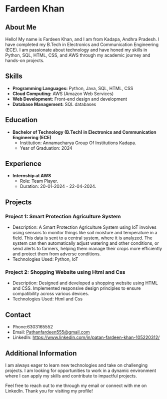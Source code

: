 # Fardeen Khan

## About Me
Hello! My name is Fardeen Khan, and I am from Kadapa, Andhra Pradesh. I have completed my B.Tech in Electronics and Communication Engineering (ECE). I am passionate about technology and have honed my skills in Python, SQL, HTML, CSS, and AWS through my academic journey and hands-on projects.

## Skills
- **Programming Languages:** Python, Java, SQL, HTML, CSS
- **Cloud Computing:** AWS (Amazon Web Services)
- **Web Development:** Front-end design and development
- **Database Management:** SQL databases

## Education
- **Bachelor of Technology (B.Tech) in Electronics and Communication Engineering (ECE)**
  - Institution: Annamacharya Group Of Institutions Kadapa.
  - Year of Graduation: 2024

## Experience
- **Internship at AWS**
  - Role: Team Player.
  - Duration: 20-01-2024 - 22-04-2024.

## Projects
### Project 1: Smart Protection Agriculture System
- Description: A Smart Protection Agriculture System using IoT involves using sensors to monitor things like soil moisture and temperature in a field. This data is sent to a central 
    system, where it is analyzed. The system can then automatically adjust watering and other conditions, or send alerts to farmers, helping them manage their crops more efficiently and 
    protect them from adverse conditions.
- Technologies Used: Python, IoT

### Project 2: Shopping Website using Html and Css
- Description: Designed and developed a shopping website using HTML and CSS. Implemented responsive design principles to ensure compatibility across various devices.
- Technologies Used: Html and Css

## Contact
- Phone:6303165552
- Email: Pathanfardeen555@gmail.com
- LinkedIn: https://www.linkedin.com/in/patan-fardeen-khan-105220312/
  

## Additional Information
I am always eager to learn new technologies and take on challenging projects. I am looking for opportunities to work in a dynamic environment where I can apply my skills and contribute to impactful projects.

Feel free to reach out to me through my email or connect with me on LinkedIn. Thank you for visiting my profile!
